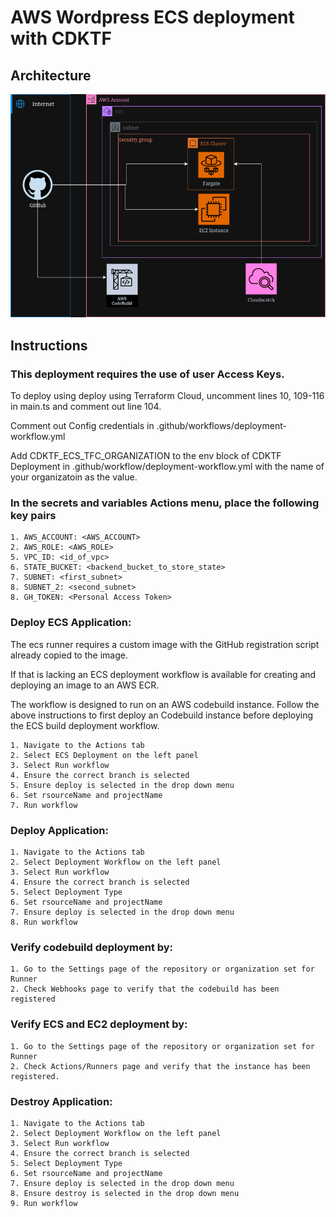 # AWS Wordpress ECS deployment with CDKTF
## Architecture
![ECS Microservices CDKTF-AWS](images/aws.png)
## Instructions
### This deployment requires the use of user Access Keys.
To deploy using deploy using Terraform Cloud, uncomment lines 10, 109-116 in main.ts and comment out line 104.

Comment out Config credentials in .github/workflows/deployment-workflow.yml

Add CDKTF_ECS_TFC_ORGANIZATION to the env block of CDKTF Deployment in .github/workflow/deployment-workflow.yml with the name of your organizatoin as the value.
### In the secrets and variables Actions menu, place the following key pairs
    1. AWS_ACCOUNT: <AWS_ACCOUNT>
    2. AWS_ROLE: <AWS_ROLE>
    5. VPC_ID: <id_of_vpc>
    6. STATE_BUCKET: <backend_bucket_to_store_state>
    7. SUBNET: <first_subnet>
    8. SUBNET_2: <second_subnet>
    8. GH_TOKEN: <Personal Access Token>

### Deploy ECS Application:
The ecs runner requires a custom image with the GitHub registration script already copied to the image.

If that is lacking an ECS deployment workflow is available for creating and deploying an image to an AWS ECR. 

The workflow is designed to run on an AWS codebuild instance. Follow the above instructions to first deploy an Codebuild instance before deploying the ECS build deployment workflow.

    1. Navigate to the Actions tab
    2. Select ECS Deployment on the left panel
    3. Select Run workflow
    4. Ensure the correct branch is selected
    5. Ensure deploy is selected in the drop down menu
    6. Set rsourceName and projectName
    7. Run workflow

### Deploy Application:
    1. Navigate to the Actions tab
    2. Select Deployment Workflow on the left panel
    3. Select Run workflow
    4. Ensure the correct branch is selected
    5. Select Deployment Type
    6. Set rsourceName and projectName
    7. Ensure deploy is selected in the drop down menu
    8. Run workflow

### Verify codebuild deployment by:
    1. Go to the Settings page of the repository or organization set for Runner
    2. Check Webhooks page to verify that the codebuild has been registered
    
### Verify ECS and EC2 deployment by:
    1. Go to the Settings page of the repository or organization set for Runner
    2. Check Actions/Runners page and verify that the instance has been registered.
    
### Destroy Application:
    1. Navigate to the Actions tab
    2. Select Deployment Workflow on the left panel
    3. Select Run workflow
    4. Ensure the correct branch is selected
    5. Select Deployment Type
    6. Set rsourceName and projectName
    7. Ensure deploy is selected in the drop down menu
    8. Ensure destroy is selected in the drop down menu
    9. Run workflow
